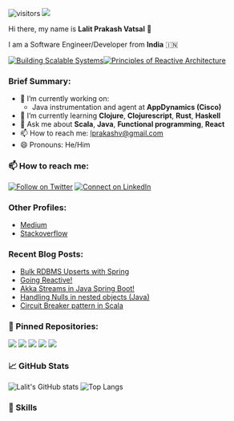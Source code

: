 
![visitors](https://visitor-badge.glitch.me/badge?page_id=lprakashv)
![](https://www.codewars.com/users/lprakashv/badges/small)

Hi there, my name is __Lalit Prakash Vatsal__ 👋

I am a Software Engineer/Developer from __India__ 🇮🇳

<!--START_SECTION:badges-->
<p align="left"><a href="http://www.credly.com/badges/6c31c856-53cf-4e22-a033-7b927d306803" title="Building Scalable Systems"><img src="https://images.credly.com/size/110x110/images/4d2cd5ea-f9e0-449e-9771-5b945fc93ef9/Building_Scalable_Systems_1_Star.png" alt="Building Scalable Systems"></img></a><a href="http://www.credly.com/badges/4da60355-3c33-4c0c-87ee-a3d2f3356d3f" title="Principles of Reactive Architecture"><img src="https://images.credly.com/size/110x110/images/c37082a5-c2dc-41a3-b3ff-9e4b33bb746f/Princ_of_react_arch_v1.png" alt="Principles of Reactive Architecture"></img></a></p>
<!--END_SECTION:badges-->

### Brief Summary:
- 🔭 I’m currently working on:
  - Java instrumentation and agent at __AppDynamics (Cisco)__
- 🌱 I’m currently learning **Clojure**, **Clojurescript**, **Rust**, **Haskell**
- 💬 Ask me about **Scala**, **Java**, **Functional programming**, **React**
- 📫 How to reach me: lprakashv@gmail.com
- 😄 Pronouns: He/Him

### 📫 How to reach me:

[![Follow on Twitter](https://img.shields.io/badge/--twitter?label=Twitter&logo=Twitter&style=social)](https://twitter.com/lprakashv) [![Connect on LinkedIn](https://img.shields.io/badge/--linkedin?label=LinkedIn&logo=LinkedIn&style=social)](https://www.linkedin.com/in/lalit-vatsal-ab921897/)

### Other Profiles:
- [Medium](https://medium.com/@lprakashv)
- [Stackoverflow](https://stackoverflow.com/users/4066802/lprakashv)

### Recent Blog Posts:

<!-- BLOG-POST-LIST:START -->
- [Bulk RDBMS Upserts with Spring](https://medium.com/analytics-vidhya/bulk-rdbms-upserts-with-spring-506edc9cea19?source=rss-841731c92c5e------2)
- [Going Reactive!](https://medium.com/swlh/going-reactive-f6c22aa10597?source=rss-841731c92c5e------2)
- [Akka Streams in Java Spring Boot!](https://medium.com/analytics-vidhya/akka-streams-in-java-spring-boot-f7749cafb7f5?source=rss-841731c92c5e------2)
- [Handling Nulls in nested objects (Java)](https://medium.com/swlh/handling-nulls-in-nested-objects-java-7079b9413ec9?source=rss-841731c92c5e------2)
- [Circuit Breaker pattern in Scala](https://medium.com/@lprakashv/circuit-breaker-pattern-in-scala-185994512c07?source=rss-841731c92c5e------2)
<!-- BLOG-POST-LIST:END -->

### 📌 Pinned Repositories:

[![](https://github-readme-stats.vercel.app/api/pin/?username=lprakashv&repo=patternmatcher4j&show_owner=true)](https://github.com/lprakashv/patternmatcher4j)
[![](https://github-readme-stats.vercel.app/api/pin/?username=lprakashv&repo=reframe-codenames&show_owner=true)](https://github.com/lprakashv/reframe-codenames)
[![](https://github-readme-stats.vercel.app/api/pin/?username=lprakashv&repo=cowin-availability-bot-script&show_owner=true)](https://github.com/lprakashv/cowin-availability-bot-script)
[![](https://github-readme-stats.vercel.app/api/pin/?username=lprakashv&repo=expression-parser&show_owner=true)](https://github.com/lprakashv/expression-parser)
[![](https://github-readme-stats.vercel.app/api/pin/?username=lprakashv&repo=scala-utils&show_owner=true)](https://github.com/lprakashv/scala-utils)

### 📈 GitHub Stats

![Lalit's GitHub stats](https://github-readme-stats.vercel.app/api?username=lprakashv&count_private=true&show_icons=true&theme=dracula)
![Top Langs](https://github-readme-stats.vercel.app/api/top-langs/?username=lprakashv&layout=compact&theme=dracula)

### 💼 Skills
